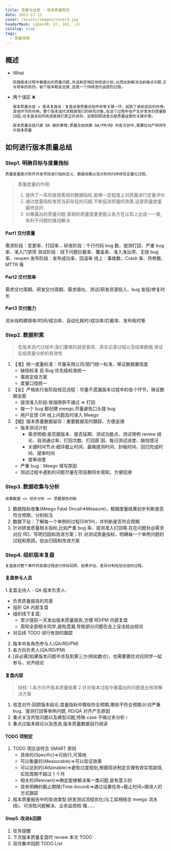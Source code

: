 ```yaml
---
title: 度量与运营 - 版本质量报告
date: 2022-12-12
cover: /assets/images/cover3.jpg
headerMask: rgba(40, 57, 101, .4)
catalog: true
tags:
  - 质量保障
---
```


## 概述

- What

  ```markdown
  挖掘版本过程中暴露出的质量问题,并且制定相应地改进计划,从而达到解决当前痛点问题,提升交付质量
  与效率的目的。每个版本都会去做,这是一个持续迭代运营的过程。
  ```

- 两个误区 ❌

  ```markdown
  版本质量总结 = 版本复盘会：复盘会是质量总结中非常关键一环，起到了承前启后的作用。但是不能忽视
  其他环节的作用，整个版本选代流程是我们的研究对象,在这个过程中会产生非常多的质量数据供我们分析
  归因;在复盘会后的改进是我们真正的目的，定期回顾进度也是质量运营的关键步骤。
  ```

  ```markdown
  版本质量总结只是 QA 做的事情:质量总结依赖 QA/PM/RD 的各方协作,需要拉动产研同学一起参与,共同提
  升版本质量
  ```

## 如何进行版本质量总结

### Step1. 明确目标与度量指标

```markdown
质量度量是对软件开发项目进行指标定义、数据收集以及分析的约持续性定量化过程。
```

> 质量度量的作用:
>
> 1. 提供了一系列直观客观的数据指标,能够一定程度上对质量进行定量评价
> 2. 通过度量指标发现当前存在的问题,不断促进质量的改善,这是质量度量最终目的
> 3. 对暴露出的质量问题,客观的质量度量更能让各方在认知上达成一一致,有利于问题的推动解决

#### Part1 交付质量

需求阶段：变更率、打回率...
研发阶段：千行代码 bug 数、提测打回、严重 bug 率、准入门禁项
测试阶段：线下问题拦截率、覆盖率、准入准出项、无效 bug 率、reopen
发布阶段：发布成功率、回滚率
线上：事故数、Crash 率、热修数、MTTR 等

#### Part2 交付效率

需求交付周期、研发交付周期、需求吞吐、测试/研发资源投入、bug 发现/修复时长

#### Part3 交付能力

流水线构建频率/时间/成功率、自动化耗时/成功率/拦截率、发布耗时等

### Step2. 数据积累

> 在版本选代过程中,我们要做的就是客观、真实记录过程以及结果数据,保证后续质量分析的有效性

1. 【准】统一度量标准：尽量采用公司/部门统一标准，保证数据置信度
   - 缺陷标准 目 Bug 优先级标准统一
   - 事故定级方案
   - 度量口径统一
2. 【全】严格执行各阶段规范流程：尽量不遗漏版本过程中的各个环节，保证数据全面
   - 提测准入阶段:冒烟用例不通过 => 打回
   - 每一个 bug 都创建 meego,尽量避免口头提 bug
   - 用户反馈 OR 线上问题及时录入 Meego
3. 【细】版本质量数据留存：重要数据及时跟踪、方便追溯
   - 版本测试计划
     - 需求明细:是否跟版本、是否延期、测试功能点、测试用例 review 结论、自测通过率、打回次数、打回原
       因、每日测试进度、缺陷情况
     - 关键时间节点:细评截止时间、最晚提测时间、封板时间、回归完成时间、提审时间
     - 提审进度
   - 严重 bug：Meego 填写原因
   - 测试过程中遇到的问题尽量在项目群同步周知，方便回溯

### Step3. 数据收集与分析

```
收集数据 => 初步分析 => 质量报告初稿
```

1. 数据指标收集(Meego Fatal Oncall=>Measure)，根据度量结果初步判断是否符合预期，分别标注
2. 数据下钻：了解每一个单例的过程(5W1H)，并判断是否符合预期
3. 针对研发质量相关指标,比如严重 bug 率、提测准入打回等,在在问题处@需求对应 RD，写明归因和改进方案；针
   对测试质量指标，明确每一个单例问题的过程和原因，给出归因和改进方案

### Step4. 组织版本复盘

```markdown
复盘是对整个事件的发展过程进行目标回顾、结果评估、差异分和经验总结的过程。
```

#### 复盘参与人员

1.复盘主持人 - QA 版本负责人:

- 负责质量报告的完善
- 组织 QA 内部复盘
- 组织线下复盘:
  - 至少提前一天发出版本质量报告,方便 RD/PM 内部复盘
  - 周知全部相关同学,避免遗漏,导致部分问题在会上没法给出结论
- 对后续 TODO 进行有效的跟踪

2. 版本中各角色参与人(QA/RD/PM)
3. 各方向负责人(QA/RD/PM)
4. [非必需]如果版本问题中涉及到第三方(例如数仓)，也需要要拉对应同学一起参与，对齐结论

#### 复盘内容

> 目标: 1.各方对齐版本质量结果 2.针对版本过程中暴露出的问题是出有效解决方案

1. 信息对齐:回顾版本结论,度量指标中哪些符合预期,哪些不符合预期;针对严重 bug、提测打回等单例问题,
   RD/QA 对齐产生原因
2. 重点关注共性问题以及典型问题,特殊 case 不做过多分析 i
3. 重点过版本结论以及改进,版本质量数据自行阅读

#### TODO 项制定

1. TODO 项应该符合 SMART 原则
   - 具体的(Specific)=>可执行,可落地
   - 可以衡量的(Measurable)=>可以验证效果
   - 可以达到的(Attainable)=>避免过度规划,根据现状制定合理有效实现路径,实现周期不超过 1 个月
   - 相关的(Relevant)=>确定能够解决某一类问题,是有意义的
   - 具有明确的截止期限(Time-bound)=>通过设置任务+截止时间+跟进人的方式跟踪
2. 版本质量报告中的改进类型:研发测试流程优化(与工具相结合 meego 流水线)、可测性问题解决、业务监控梳
   理......

#### Step5. 改进&回顾

1. 任务提醒
2. 下次版本质量复盘时 review 本次 TODO
3. 双月集中回顾 TODO List
